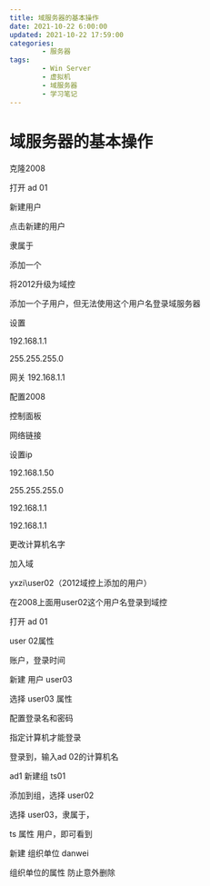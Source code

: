 ```yaml
---
title: 域服务器的基本操作
date: 2021-10-22 6:00:00
updated: 2021-10-22 17:59:00
categories:
        - 服务器
tags:
        - Win Server
        - 虚拟机
        - 域服务器
        - 学习笔记
---
```

# 域服务器的基本操作

克隆2008



打开 ad 01

新建用户

点击新建的用户

隶属于

添加一个



将2012升级为域控

添加一个子用户，但无法使用这个用户名登录域服务器

设置

192.168.1.1

255.255.255.0



网关 192.168.1.1



配置2008

控制面板

网络链接



设置ip

192.168.1.50

255.255.255.0

192.168.1.1



192.168.1.1



更改计算机名字

加入域

yxzi\user02（2012域控上添加的用户）



在2008上面用user02这个用户名登录到域控





打开 ad 01



user 02属性

账户，登录时间



新建 用户 user03

选择 user03 属性

配置登录名和密码



指定计算机才能登录

登录到，输入ad 02的计算机名



ad1 新建组 ts01



添加到组，选择 user02

选择 user03，隶属于，

ts 属性 用户，即可看到



新建 组织单位 danwei

组织单位的属性  防止意外删除